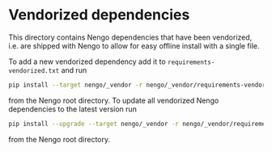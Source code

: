 Vendorized dependencies
=======================

This directory contains Nengo dependencies that have been vendorized, i.e. are
shipped with Nengo to allow for easy offline install with a single file.

To add a new vendorized dependency add it to `requirements-vendorized.txt` and
run

```bash
pip install --target nengo/_vendor -r nengo/_vendor/requirements-vendorized.txt
```

from the Nengo root directory.
To update all vendorized Nengo dependencies to the latest version run

```bash
pip install --upgrade --target nengo/_vendor -r nengo/_vendor/requirements-vendorized.txt
```

from the Nengo root directory.
